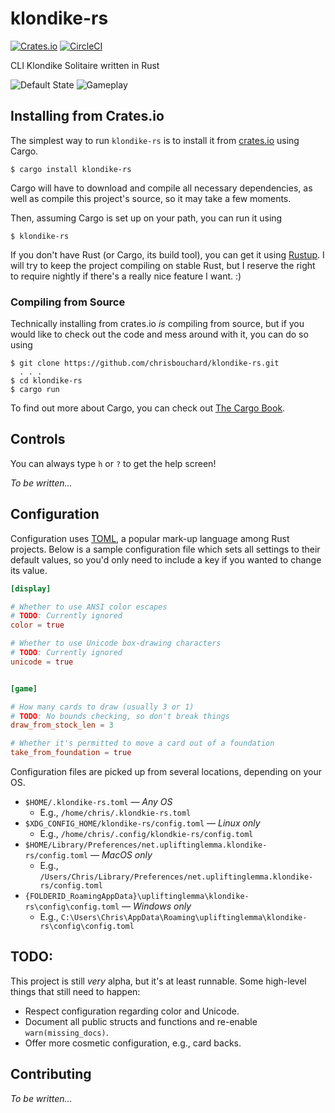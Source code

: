 # klondike-rs

[![Crates.io][crate-badge]][crate]
[![CircleCI][ci-badge]][ci]

CLI Klondike Solitaire written in Rust

![Default State](https://i.imgur.com/QMd6Gbw.png)
![Gameplay](https://i.imgur.com/m6gs2F1.png)

[ci-badge]: https://circleci.com/gh/chrisbouchard/klondike-rs.svg?style=shield
[ci]: https://circleci.com/gh/chrisbouchard/klondike-rs
[crate-badge]: https://img.shields.io/crates/v/klondike-rs
[crate]: https://crates.io/crates/klondike-rs


## Installing from Crates.io

The simplest way to run `klondike-rs` is to install it from [crates.io][crate]
using Cargo.

```
$ cargo install klondike-rs
```

Cargo will have to download and compile all necessary dependencies, as well as
compile this project's source, so it may take a few moments.

Then, assuming Cargo is set up on your path, you can run it using

```
$ klondike-rs
```

If you don't have Rust (or Cargo, its build tool), you can get it using
[Rustup][rustup]. I will try to keep the project compiling on stable Rust, but
I reserve the right to require nightly if there's a really nice feature I want.
:)

[rustup]: https://rustup.rs/


### Compiling from Source

Technically installing from crates.io _is_ compiling from source, but if you
would like to check out the code and mess around with it, you can do so using

```
$ git clone https://github.com/chrisbouchard/klondike-rs.git
  . . .
$ cd klondike-rs
$ cargo run  
```

To find out more about Cargo, you can check out [The Cargo Book][cargo-book].

[cargo-book]: https://doc.rust-lang.org/cargo/index.html


## Controls

You can always type `h` or `?` to get the help screen!

_To be written&hellip;_


## Configuration

Configuration uses [TOML](toml), a popular mark-up language among Rust
projects. Below is a sample configuration file which sets all settings to their
default values, so you'd only need to include a key if you wanted to change its
value.

```toml
[display]

# Whether to use ANSI color escapes
# TODO: Currently ignored
color = true

# Whether to use Unicode box-drawing characters
# TODO: Currently ignored
unicode = true


[game]

# How many cards to draw (usually 3 or 1)
# TODO: No bounds checking, so don't break things
draw_from_stock_len = 3

# Whether it's permitted to move a card out of a foundation
take_from_foundation = true
```

Configuration files are picked up from several locations, depending on your OS.

* `$HOME/.klondike-rs.toml` &mdash; _Any OS_
    * E.g., `/home/chris/.klondkie-rs.toml`
* `$XDG_CONFIG_HOME/klondike-rs/config.toml` &mdash; _Linux only_
    * E.g., `/home/chris/.config/klondkie-rs/config.toml`
* `$HOME/Library/Preferences/net.upliftinglemma.klondike-rs/config.toml` &mdash; _MacOS only_
    * E.g., `/Users/Chris/Library/Preferences/net.upliftinglemma.klondike-rs/config.toml`
* `{FOLDERID_RoamingAppData}\upliftinglemma\klondike-rs\config\config.toml` &mdash; _Windows only_
    * E.g., `C:\Users\Chris\AppData\Roaming\upliftinglemma\klondike-rs\config\config.toml`

[toml]: https://github.com/toml-lang/toml


## TODO:

This project is still _very_ alpha, but it's at least runnable. Some high-level
things that still need to happen:

* Respect configuration regarding color and Unicode.
* Document all public structs and functions and re-enable `warn(missing_docs)`.
* Offer more cosmetic configuration, e.g., card backs.


## Contributing

_To be written&hellip;_

